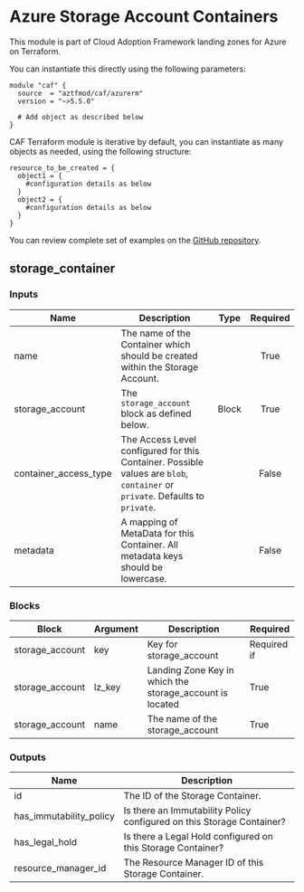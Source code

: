 # Azure Storage Account Containers

This module is part of Cloud Adoption Framework landing zones for Azure on Terraform.

You can instantiate this directly using the following parameters:

```hcl
module "caf" {
  source  = "aztfmod/caf/azurerm"
  version = "~>5.5.0"

  # Add object as described below
}
```

CAF Terraform module is iterative by default, you can instantiate as many objects as needed, using the following structure:

```hcl
resource_to_be_created = {
  object1 = {
    #configuration details as below
  }
  object2 = {
    #configuration details as below
  }
}
```

You can review complete set of examples on the [GitHub repository](https://github.com/aztfmod/terraform-azurerm-caf/tree/master/examples/storage_container).

## storage_container

### Inputs

| Name                  | Description                                                                                                                  | Type  | Required |
| --------------------- | ---------------------------------------------------------------------------------------------------------------------------- | ----- | :------: |
| name                  | The name of the Container which should be created within the Storage Account.                                                |       |   True   |
| storage_account       | The `storage_account` block as defined below.                                                                                | Block |   True   |
| container_access_type | The Access Level configured for this Container. Possible values are `blob`, `container` or `private`. Defaults to `private`. |       |  False   |
| metadata              | A mapping of MetaData for this Container. All metadata keys should be lowercase.                                             |       |  False   |

### Blocks

| Block           | Argument | Description                                              | Required    |
| --------------- | -------- | -------------------------------------------------------- | ----------- |
| storage_account | key      | Key for storage_account                                  | Required if |
| storage_account | lz_key   | Landing Zone Key in which the storage_account is located | True        |
| storage_account | name     | The name of the storage_account                          | True        |

### Outputs

| Name                    | Description                                                           |
| ----------------------- | --------------------------------------------------------------------- |
| id                      | The ID of the Storage Container.                                      |
| has_immutability_policy | Is there an Immutability Policy configured on this Storage Container? |
| has_legal_hold          | Is there a Legal Hold configured on this Storage Container?           |
| resource_manager_id     | The Resource Manager ID of this Storage Container.                    |
